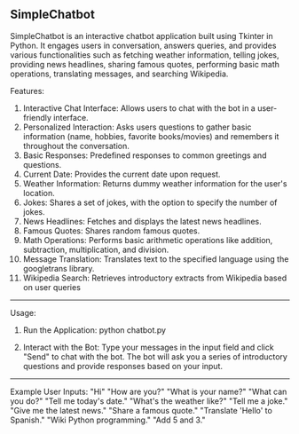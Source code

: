 SimpleChatbot
------------------------------------------------------------------------------
SimpleChatbot is an interactive chatbot application built using Tkinter in Python. It engages users in conversation, answers queries, and provides various 
functionalities such as fetching weather information, telling jokes, providing news headlines, sharing famous quotes, performing basic math operations, 
translating messages, and searching Wikipedia.

Features:
1) Interactive Chat Interface: Allows users to chat with the bot in a user-friendly interface.
2) Personalized Interaction: Asks users questions to gather basic information (name, hobbies, favorite books/movies) and remembers it throughout the conversation.
3) Basic Responses: Predefined responses to common greetings and questions.
4) Current Date: Provides the current date upon request.
5) Weather Information: Returns dummy weather information for the user's location.
6) Jokes: Shares a set of jokes, with the option to specify the number of jokes.
7) News Headlines: Fetches and displays the latest news headlines.
8) Famous Quotes: Shares random famous quotes.
9) Math Operations: Performs basic arithmetic operations like addition, subtraction, multiplication, and division.
10) Message Translation: Translates text to the specified language using the googletrans library.
11) Wikipedia Search: Retrieves introductory extracts from Wikipedia based on user queries

-------------------------------------------------------------------------------
Usage:
1) Run the Application:
python chatbot.py

2) Interact with the Bot:
Type your messages in the input field and click "Send" to chat with the bot.
The bot will ask you a series of introductory questions and provide responses based on your input.

--------------------------------------------------------------------------------
Example User Inputs:
"Hi"
"How are you?"
"What is your name?"
"What can you do?"
"Tell me today's date."
"What's the weather like?"
"Tell me a joke."
"Give me the latest news."
"Share a famous quote."
"Translate 'Hello' to Spanish."
"Wiki Python programming."
"Add 5 and 3."
